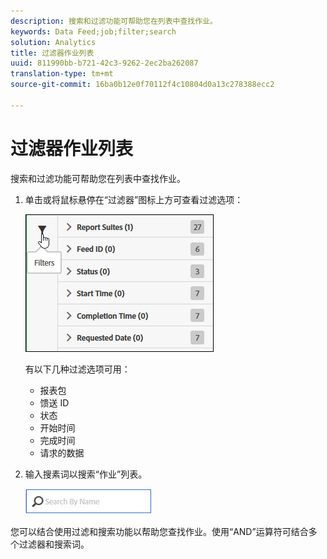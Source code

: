 ```yaml
---
description: 搜索和过滤功能可帮助您在列表中查找作业。
keywords: Data Feed;job;filter;search
solution: Analytics
title: 过滤器作业列表
uuid: 811990bb-b721-42c3-9262-2ec2ba262087
translation-type: tm+mt
source-git-commit: 16ba0b12e0f70112f4c10804d0a13c278388ecc2

---
```



# 过滤器作业列表

搜索和过滤功能可帮助您在列表中查找作业。

1. 单击或将鼠标悬停在“过滤器”图标上方可查看过滤选项：

   ![作业过滤器](assets/jobs-filter.jpg)

   有以下几种过滤选项可用：

   * 报表包
   * 馈送 ID
   * 状态
   * 开始时间
   * 完成时间
   * 请求的数据

1. 输入搜素词以搜索“作业”列表。

   ![搜索](assets/search.jpg)

您可以结合使用过滤和搜索功能以帮助您查找作业。使用“AND”运算符可结合多个过滤器和搜索词。
